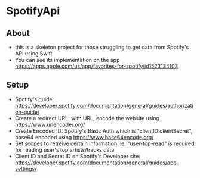 # SpotifyApi

## About
- this is a skeleton project for those struggling to get data from Spotify's API using Swift
- You can see its implementation on the app https://apps.apple.com/us/app/favorites-for-spotify/id1523134103

## Setup
- Spotify's guide: https://developer.spotify.com/documentation/general/guides/authorization-guide/
- Create a redirect URL: with URL, encode the website using https://www.urlencoder.org/
- Create Encoded ID: Spotify's Basic Auth which is "clientID:clientSecret", base64 encoded using https://www.base64encode.org/
- Set scopes to retreive certain information: ie, "user-top-read" is required for reading user's top artists/tracks data
- Client ID and Secret ID on Spotify's Developer site: https://developer.spotify.com/documentation/general/guides/app-settings/
